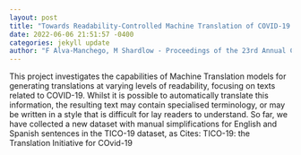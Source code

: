 ```yaml
--- 
layout: post 
title: "Towards Readability-Controlled Machine Translation of COVID-19 Texts" 
date: 2022-06-06 21:51:57 -0400 
categories: jekyll update 
author: "F Alva-Manchego, M Shardlow - Proceedings of the 23rd Annual Conference of the , 2022" 
--- 
```

This project investigates the capabilities of Machine Translation models for generating translations at varying levels of readability, focusing on texts related to COVID-19. Whilst it is possible to automatically translate this information, the resulting text may contain specialised terminology, or may be written in a style that is difficult for lay readers to understand. So far, we have collected a new dataset with manual simplifications for English and Spanish sentences in the TICO-19 dataset, as Cites: TICO-19: the Translation Initiative for COvid-19